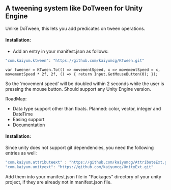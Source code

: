 ## A tweening system like DoTween for Unity Engine

Unlike DoTween, this lets you add predicates on tween operations. 

#### Installation:
* Add an entry in your manifest.json as follows:
```C#
"com.kaiyum.ktween": "https://github.com/kaiyumcg/KTween.git"
```


```
var tweener = KTween.To(() => movementSpeed, x => movementSpeed = x, movementSpeed * 2f, 2f, () => { return Input.GetMouseButton(0); });
```


So the ‘movement speed’ will be doubled within 2 seconds while the user is pressing the mouse button. Should support any Unity Engine version.

RoadMap:



* Data type support other than floats. Planned: color, vector, integer and DateTime
* Easing support
* Documentation

#### Installation:
Since unity does not support git dependencies, you need the following entries as well:
```C#
"com.kaiyum.attributeext" : "https://github.com/kaiyumcg/AttributeExt.git",
"com.kaiyum.unityext": "https://github.com/kaiyumcg/UnityExt.git"
```
Add them into your manifest.json file in "Packages\" directory of your unity project, if they are already not in manifest.json file.
